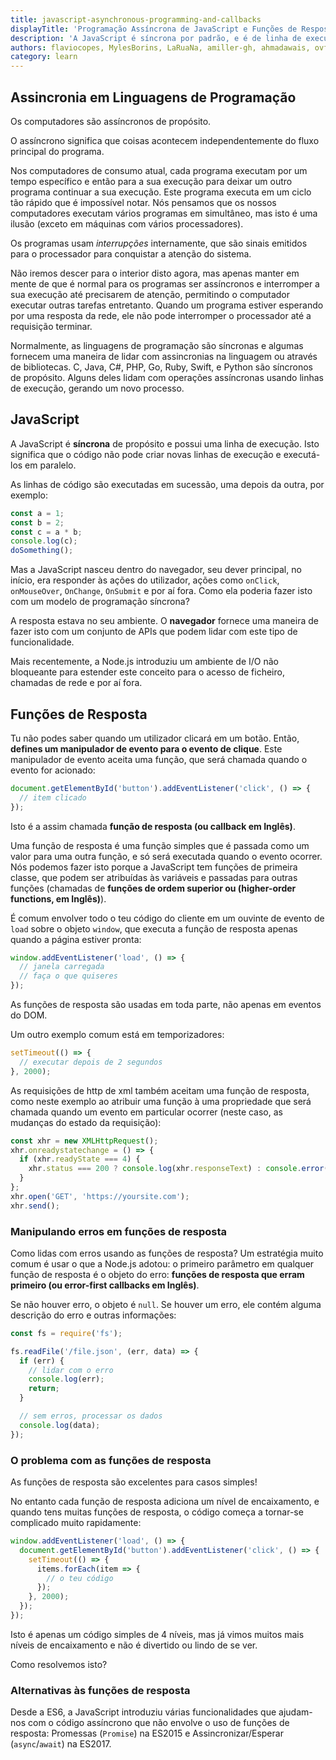 ```yaml
---
title: javascript-asynchronous-programming-and-callbacks
displayTitle: 'Programação Assíncrona de JavaScript e Funções de Resposta'
description: 'A JavaScript é síncrona por padrão, e é de linha de execução única. Isto significa que o código não pode criar novas linhas de execução e executá-los em paralelo. Descubra o que código assíncrono significa e como se parece.'
authors: flaviocopes, MylesBorins, LaRuaNa, amiller-gh, ahmadawais, ovflowd, nazarepiedady
category: learn
---
```


## Assincronia em Linguagens de Programação

Os computadores são assíncronos de propósito.

O assíncrono significa que coisas acontecem independentemente do fluxo principal do programa.

Nos computadores de consumo atual, cada programa executam por um tempo específico e então para a sua execução para deixar um outro programa continuar a sua execução. Este programa executa em um ciclo tão rápido que é impossível notar. Nós pensamos que os nossos computadores executam vários programas em simultâneo, mas isto é uma ilusão (exceto em máquinas com vários processadores).

Os programas usam _interrupções_ internamente, que são sinais emitidos para o processador para conquistar a atenção do sistema.

Não iremos descer para o interior disto agora, mas apenas manter em mente de que é normal para os programas ser assíncronos e interromper a sua execução até precisarem de atenção, permitindo o computador executar outras tarefas entretanto. Quando um programa estiver esperando por uma resposta da rede, ele não pode interromper o processador até a requisição terminar.

Normalmente, as linguagens de programação são síncronas e algumas fornecem uma maneira de lidar com assincronias na linguagem ou através de bibliotecas. C, Java, C#, PHP, Go, Ruby, Swift, e Python são síncronos de propósito. Alguns deles lidam com operações assíncronas usando linhas de execução, gerando um novo processo.

## JavaScript

A JavaScript é **síncrona** de propósito e possui uma linha de execução. Isto significa que o código não pode criar novas linhas de execução e executá-los em paralelo.

As linhas de código são executadas em sucessão, uma depois da outra, por exemplo:

```js
const a = 1;
const b = 2;
const c = a * b;
console.log(c);
doSomething();
```

Mas a JavaScript nasceu dentro do navegador, seu dever principal, no início, era responder às ações do utilizador, ações como `onClick`, `onMouseOver`, `OnChange`, `OnSubmit` e por aí fora. Como ela poderia fazer isto com um modelo de programação síncrona?

A resposta estava no seu ambiente. O **navegador** fornece uma maneira de fazer isto com um conjunto de APIs que podem lidar com este tipo de funcionalidade.

Mais recentemente, a Node.js introduziu um ambiente de I/O não bloqueante para estender este conceito para o acesso de ficheiro, chamadas de rede e por aí fora.

## Funções de Resposta

Tu não podes saber quando um utilizador clicará em um botão. Então, **defines um manipulador de evento para o evento de clique**. Este manipulador de evento aceita uma função, que será chamada quando o evento for acionado:

```js
document.getElementById('button').addEventListener('click', () => {
  // item clicado
});
```

Isto é a assim chamada **função de resposta (ou callback em Inglês)**.

Uma função de resposta é uma função simples que é passada como um valor para uma outra função, e só será executada quando o evento ocorrer. Nós podemos fazer isto porque a JavaScript tem funções de primeira classe, que podem ser atribuídas às variáveis e passadas para outras funções (chamadas de **funções de ordem superior ou (higher-order functions, em Inglês)**).

É comum envolver todo o teu código do cliente em um ouvinte de evento de `load` sobre o objeto `window`, que executa a função de resposta apenas quando a página estiver pronta:

```js
window.addEventListener('load', () => {
  // janela carregada
  // faça o que quiseres
});
```

As funções de resposta são usadas em toda parte, não apenas em eventos do DOM.

Um outro exemplo comum está em temporizadores:

```js
setTimeout(() => {
  // executar depois de 2 segundos
}, 2000);
```

As requisições de http de xml também aceitam uma função de resposta, como neste exemplo ao atribuir uma função à uma propriedade que será chamada quando um evento em particular ocorrer (neste caso, as mudanças do estado da requisição):

```js
const xhr = new XMLHttpRequest();
xhr.onreadystatechange = () => {
  if (xhr.readyState === 4) {
    xhr.status === 200 ? console.log(xhr.responseText) : console.error('error');
  }
};
xhr.open('GET', 'https://yoursite.com');
xhr.send();
```

### Manipulando erros em funções de resposta

Como lidas com erros usando as funções de resposta? Um estratégia muito comum é usar o que a Node.js adotou: o primeiro parâmetro em qualquer função de resposta é o objeto do erro: **funções de resposta que erram primeiro (ou error-first callbacks em Inglês)**.

Se não houver erro, o objeto é `null`. Se houver um erro, ele contém alguma descrição do erro e outras informações:

```js
const fs = require('fs');

fs.readFile('/file.json', (err, data) => {
  if (err) {
    // lidar com o erro
    console.log(err);
    return;
  }

  // sem erros, processar os dados
  console.log(data);
});
```

### O problema com as funções de resposta

As funções de resposta são excelentes para casos simples!

No entanto cada função de resposta adiciona um nível de encaixamento, e quando tens muitas funções de resposta, o código começa a tornar-se complicado muito rapidamente:

```js
window.addEventListener('load', () => {
  document.getElementById('button').addEventListener('click', () => {
    setTimeout(() => {
      items.forEach(item => {
        // o teu código
      });
    }, 2000);
  });
});
```

Isto é apenas um código simples de 4 níveis, mas já vimos muitos mais níveis de encaixamento e não é divertido ou lindo de se ver.

Como resolvemos isto?

### Alternativas às funções de resposta

Desde a ES6, a JavaScript introduziu várias funcionalidades que ajudam-nos com o código assíncrono que não envolve o uso de funções de resposta: Promessas (`Promise`) na ES2015 e Assincronizar/Esperar (`async`/`await`) na ES2017.

